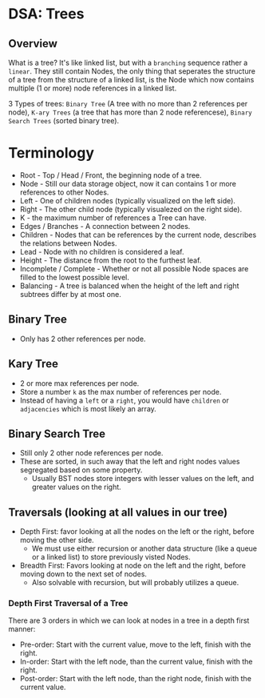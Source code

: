 # DSA: Trees

## Overview

What is a tree?  It's like linked list, but with a `branching` sequence rather a `linear`.  They still contain Nodes, the only thing that seperates the structure of a tree from the structure of a linked list, is the Node which now contains multiple (1 or more) node references in a linked list.

3 Types of trees: `Binary Tree` (A tree with no more than 2 references per node), `K-ary Trees` (a tree that has more than 2 node referencese), `Binary Search Trees` (sorted binary tree).

# Terminology

* Root - Top / Head / Front, the beginning node of a tree.
* Node - Still our data storage object, now it can contains 1 or more references to other Nodes.
* Left - One of children nodes (typically visualized on the left side).
* Right - The other child node (typically visualezed on the right side).
* K - the maximum number of references a Tree can have.
* Edges / Branches - A connection between 2 nodes.
* Children - Nodes that can be references by the current node, describes the relations between Nodes.
* Lead - Node with no children is considered a leaf.
* Height - The distance from the root to the furthest leaf.
* Incomplete / Complete - Whether or not all possible Node spaces are filled to the lowest possible level.
* Balancing - A tree is balanced when the height of the left and right subtrees differ by at most one.

## Binary Tree

* Only has 2 other references per node.

## Kary Tree

* 2 or more max references per node.
* Store a number `k` as the max number of references per node.
* Instead of having a `left` or a `right`, you would have `children` or `adjacencies` which is most likely an array.

## Binary Search Tree

* Still only 2 other node references per node.
* These are sorted, in such away that the left and right nodes values segregated based on some property.
  * Usually BST nodes store integers with lesser values on the left, and greater values on the right.

## Traversals (looking at all values in our tree)

* Depth First: favor looking at all the nodes on the left or the right, before moving the other side.
  * We must use either recursion or another data structure (like a queue or a linked list) to store previously visted Nodes.
* Breadth First: Favors looking at node on the left and the right, before moving down to the next set of nodes.
  * Also solvable with recursion, but will probably utilizes a queue.

### Depth First Traversal of a Tree

There are 3 orders in which we can look at nodes in a tree in a depth first manner:

* Pre-order: Start with the current value, move to the left, finish with the right.
* In-order: Start with the left node, than the current value, finish with the right.
* Post-order: Start with the left node, than the right node, finish with the current value.
